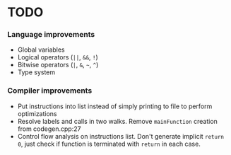 # TODO

### Language improvements
* Global variables
* Logical operators (`||`, `&&`, `!`)
* Bitwise operators (`|`, `&`, `~`, `^`)
* Type system

### Compiler improvements
* Put instructions into list instead of simply printing to file to perform optimizations
* Resolve labels and calls in two walks. Remove `mainFunction` creation from codegen.cpp:27
* Control flow analysis on instructions list. Don't generate implicit `return 0`, just check if function is terminated with `return` in each case.
